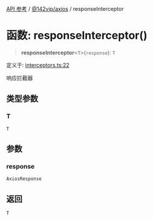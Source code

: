 [API 参考](../../../index.md) / [@142vip/axios](../index.md) / responseInterceptor

# 函数: responseInterceptor()

> **responseInterceptor**\<`T`\>(`response`): `T`

定义于: [interceptors.ts:22](https://github.com/142vip/core-x/blob/d7c32a4c72e7e50fa8291351a2283aaafcc1d8c3/packages/axios/src/interceptors.ts#L22)

响应拦截器

## 类型参数

### T

`T`

## 参数

### response

`AxiosResponse`

## 返回

`T`
